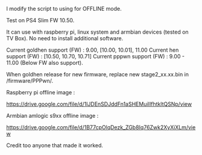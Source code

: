 I modify the script to using for OFFLINE mode.

Test on PS4 Slim FW 10.50.

It can use with raspberry pi, linux system and armbian devices (tested on TV Box).
No need to install additional software.

Current goldhen support (FW) : 9.00, [10.00, 10.01], 11.00
Current hen support     (FW) : [10.50, 10.70, 10.71]
Current pppwn support   (FW) : 9.00 - 11.00 (Below FW also support).

When goldhen release for new firmware, replace new stage2_xx.xx.bin in /firmware/PPPwn/.

Raspberry pi offline image :

https://drive.google.com/file/d/1lJDEnSDJddFn1aSHEMuiIIfhtkltQSNp/view

Armbian amlogic s9xx offline image :

https://drive.google.com/file/d/1B77cpOlqDezk_ZGb8Iq76Zwk2XyXiXLm/view

Credit too anyone that made it worked.
